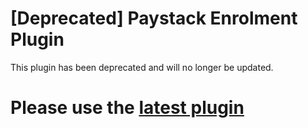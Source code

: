 # [Deprecated] Paystack Enrolment Plugin
This plugin has been deprecated and will no longer be updated. 

# Please use the [latest plugin](https://github.com/PaystackHQ/plugin-moodle-enrol)